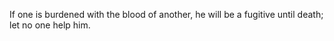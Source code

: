 If one is burdened with the blood of another, he will be a fugitive until death; let no one help him.
